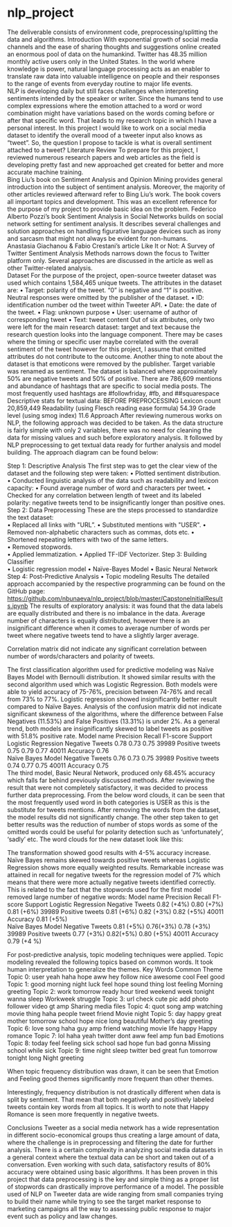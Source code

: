# nlp_project

The deliverable consists of environment code, preprocessing/splitting the data and algorithms. 
Introduction
With exponential growth of social media channels and the ease of sharing thoughts and suggestions online created an enormous pool of data on the humankind. Twitter has 48.35 million monthly active users only in the United States. In the world where knowledge is power, natural language processing acts as an enabler to translate raw data into valuable intelligence on people and their responses to the range of events from everyday routine to major life events.  
NLP is developing daily but still faces challenges when interpreting sentiments intended by the speaker or writer. Since the humans tend to use complex expressions where the emotion attached to a word or word combination might have variations based on the words coming before or after that specific word. That leads to my research topic in which I have a personal interest. In this project I would like to work on a social media dataset to identify the overall mood of a tweeter input also knows as “tweet”. So, the question I propose to tackle is what is overall sentiment attached to a tweet? 
Literature Review
To prepare for this project, I reviewed numerous research papers and web articles as the field is developing pretty fast and new approached get created for better and more accurate machine training.   
Bing Liu’s book on Sentiment Analysis and Opinion Mining provides general introduction into the subject of sentiment analysis. Moreover, the majority of other articles reviewed afterward refer to Bing Liu’s work. The book covers all important topics and development. This was an excellent reference for the purpose of my project to provide basic idea on the problem.
Federico Alberto Pozzi’s book Sentiment Analysis in Social Networks builds on social network setting for sentiment analysis. It describes several challenges and solution approaches on handling figurative language devices such as irony and sarcasm that might not always be evident for non-humans.  
Anastasia  Giachanou & Fabio  Crestani’s article Like It or Not: A Survey of Twitter Sentiment Analysis Methods narrows down the focus to Twitter platform only. Several approaches are discussed in the article as well as other Twitter-related analysis.  
Dataset
For the purpose of the project, open-source tweeter dataset was used which contains 1,584,465 unique tweets. The attributes in the dataset are: 
•	Target: polarity of the tweet. “0” is negative and “1” is positive. Neutral responses were omitted by the publisher of the dataset. 
•	ID: identification number od the tweet within Tweeter API. 
•	Date: the date of the tweet. 
•	Flag: unknown purpose 
•	User: username of author of corresponding tweet
•	Text: tweet content
Out of six attributes, only two were left for the main research dataset: target and text because the research question looks into the language component. There may be cases where the timing or specific user maybe correlated with the overall sentiment of the tweet however for this project, I assume that omitted attributes do not contribute to the outcome. Another thing to note about the dataset is that emoticons were removed by the publisher. Target variable was renamed as sentiment. 
The dataset is balanced where approximately 50% are negative tweets and 50% of positive. There are 786,609 mentions and abundance of hashtags that are specific to social media posts. The most frequently used hashtags are #followfriday, #fb, and  ##squarespace
Descriptive stats for textual data: 
	BEFORE PREPROCESSING 
Lexicon count 	20,859,449
Readability (using Flesch reading ease formula)	54.39
Grade level (using smog index)	11.6
Approach
After reviewing numerous works on NLP, the following approach was decided to be taken. As the data structure is fairly simple with only 2 variables, there was no need for cleaning the data for missing values and such before exploratory analysis. It followed by NLP preprocessing to get textual data ready for further analysis and model building. The approach diagram can be found below: 
 
Step 1: Descriptive Analysis
The first step was to get the clear view of the dataset and the following step were taken: 
•	Plotted sentiment distribution. 
•	Conducted linguistic analysis of the data such as readability and lexicon capacity: 
•	Found average number of word and characters per tweet. 
•	Checked for any correlation between length of tweet and its labeled polarity: negative tweets tend to be insignificantly longer than positive ones. 
Step 2: Data Preprocessing
These are the steps processed to standardize the text dataset:  
•	Replaced all links with "URL”. 
•	Substituted mentions with "USER". 
•	Removed non-alphabetic characters such as commas, dots etc. 
•	Shortened repeating letters with two of the same letters.  
•	Removed stopwords.  
•	Applied lemmatization. 
•	Applied TF-IDF Vectorizer. 
Step 3: Building Classifier  
•	Logistic regression model 
•	Naïve-Bayes Model 
•	Basic Neural Network
Step 4: Post-Predictive Analysis 
•	Topic modeling
Results
The detailed approach accompanied by the respective programming can be found on the GitHub page: https://github.com/nbunaeva/nlp_project/blob/master/CapstoneInitialResults.ipynb
The results of exploratory analysis: it was found that the data labels are equally distributed and there is no imbalance in the data. Average number of characters is equally distributed, however there is an insignificant difference when it comes to average number of words per tweet where negative tweets tend to have a slightly larger average. 
  
Correlation matrix did not indicate any significant correlation between number of words/characters and polarity of tweets. 
  
The first classification algorithm used for predictive modeling was Naïve Bayes Model with Bernoulli distribution. It showed similar results with the second algorithm used which was Logistic Regression. Both models were able to yield accuracy of 75-76%, precision between 74-76% and recall from 73% to 77%. Logistic regression showed insignificantly better result compared to Naïve Bayes.  Analysis of the confusion matrix did not indicate significant skewness of the algorithms, where the difference between False Negatives (11.53%) and False Positives (13.31%) is under 2%. As a general trend, both models are insignificantly skewed to label tweets as positive with 51.8% positive rate. 
Model name		Precision 	Recall	F1-score	Support
Logistic Regression 	Negative Tweets	0.78	0.73	0.75	39989
	Positive tweets	0.75	0.79	0.77	40011
	Accuracy 			0.76	
Naïve Bayes Model 	Negative Tweets	0.76	0.73	0.75	39989
	Positive tweets	0.74	0.77	0.75	40011
	Accuracy			0.75	
The third model, Basic Neural Network, produced only 68.45% accuracy which falls far behind previously discussed methods. 
After reviewing the result that were not completely satisfactory, it was decided to process further data preprocessing. From the below word clouds, it can be seen that the most frequently used word in both categories is USER as this is the substitute for tweets mentions. After removing the words from the dataset, the model results did not significantly change. 
The other step taken to get better results was the reduction of number of stops words as some of the omitted words could be useful for polarity detection such as ‘unfortunately’, ‘sadly’ etc. The word clouds for the new dataset look like this: 
  

The transformation showed good results with 4-5% accuracy increase.  Naïve Bayes remains skewed towards positive tweets whereas Logistic Regression shows more equally weighted results. Remarkable increase was attained in recall for negative tweets for the regression model of 7% which means that there were more actually negative tweets identified correctly. This is related to the fact that the stopwords used for the first model removed large number of negative words: 
Model name		Precision 	Recall	F1-score	Support
Logistic Regression 	Negative Tweets	0.82 (+4%)	0.80 (+7%)	0.81 (+6%)	39989
	Positive tweets	0.81 (+6%)	0.82 (+3%)	0.82 (+5%)	40011
	Accuracy 			0.81 (+5%)	
Naïve Bayes Model 	Negative Tweets	0.81 (+5%)	0.76(+3%)	0.78 (+3%)	39989
	Positive tweets	0.77 (+3%)	0.82(+5%)	0.80 (+5%)	40011
	Accuracy			0.79 (+4 %)	

For post-predictive analysis, topic modeling techniques were applied.
Topic modeling revealed the following topics based on common words. It took human interpretation to generalize the themes. 
	Key Words 	Common Theme
Topic 0:
	user yeah haha hope aww hey follow nice awesome cool	Feel good 
Topic 1:
	good morning night luck feel hope sound thing lost feeling	Morning greeting
Topic 2:
	work tomorrow ready hour tired weekend week tonight 
wanna sleep	Workweek struggle
Topic 3:
	url check cute pic add photo follower video gt amp	Sharing media files 
Topic 4:
	quot song amp watching movie thing haha people tweet 
friend	Movie night
Topic 5:
	day happy great mother tomorrow school hope nice long beautiful	Mother’s day greeting
Topic 6:
	love song haha guy amp friend watching movie life happy	Happy romance 
Topic 7:
	lol haha yeah twitter dont aww feel amp fun bad	Emotions
Topic 8:
	today feel feeling sick school sad hope fun bad gonna	Missing school while sick
Topic 9:	time night sleep twitter bed great fun tomorrow tonight long	Night greeting

When topic frequency distribution was drawn, it can be seen that Emotion and Feeling good themes significantly more frequent than other themes. 
  
Interestingly, frequency distribution is not drastically different when data is split by sentiment. That mean that both negatively and positively labeled tweets contain key words from all topics. It is worth to note that Happy Romance is seen more frequently in negative tweets. 
  
Conclusions
Tweeter as a social media network has a wide representation in different socio-economical groups thus creating a large amount of data, where the challenge is in preprocessing and filtering the date for further analysis.
There is a certain complexity in analyzing social media datasets in a general context where the textual data can be short and taken out of a conversation. Even working with such data, satisfactory results of 80% accuracy were obtained using basic algorithms. It has been proven in this project that data preprocessing is the key and simple thing as a proper list of stopwords can drastically improve performance of a model. 
The possible used of NLP on Tweeter data are wide ranging from small companies trying to build their name while trying to see the target market response to marketing campaigns all the way to assessing public response to major event such  as policy and law changes. 



